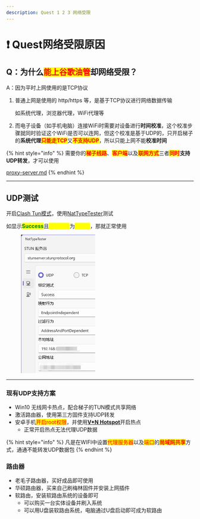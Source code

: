```yaml
---
description: Quest 1 2 3 网络受限
---
```


# ❗ Quest网络受限原因

## Q：为什么<mark style="color:red;">能上谷歌油管</mark>却网络受限？

A：因为平时上网使用的是TCP协议

1.  普通上网是使用的 http/https 等，是基于TCP协议进行网络数据传输

    如系统代理，浏览器代理，WiFi代理等
2. 而电子设备（如手机电脑）连接WiFi时需要对设备进行**时间校准**，这个校准步骤就同时验证这个WiFi是否可以连网，但这个校准是基于UDP的，只开启梯子的**系统代理**<mark style="color:red;">**只能走TCP**</mark>又<mark style="color:red;">**不支持UDP**</mark>，所以只能上网不能**校准时间**

{% hint style="info" %}
需要你的<mark style="color:red;">**梯子线路**</mark>、<mark style="color:red;">**客户端**</mark>以及<mark style="color:red;">**联网方式**</mark>三者<mark style="color:red;">**同时**</mark>**支持UDP转发**，才可以使用

[proxy-server.md](../ready/proxy-server.md "mention")
{% endhint %}

***

## UDP测试

开启[Clash Tun模式](clash/clash-tun.md)，使用[NatTypeTester](https://github.com/HMBSbige/NatTypeTester/releases)测试

如显示<mark style="color:green;">**Success**</mark>且<mark style="color:yellow;">**公网地址**</mark>为<mark style="color:yellow;">**国外IP**</mark>，那就正常使用

<div align="left">

<figure><img src="../.gitbook/assets/nat_type.png" alt="" width="199"><figcaption></figcaption></figure>

</div>

***

### 现有UDP支持方案

* Win10 无线网卡热点，配合梯子的TUN模式共享网络
* 激活路由器，使用第三方固件支持UDP转发
* 安卓手机<mark style="color:red;">开启root权限</mark>，并使用[**V\*N Hotspot**](https://apkpure.com/vpn-hotspot/be.mygod.vpnhotspot)开启热点
  * 正常开启热点无法代理UDP数据

{% hint style="info" %}
凡是在WIFI中设置<mark style="color:red;">代理服务器</mark>以及<mark style="color:red;">端口</mark>的<mark style="color:red;">**局域网共享**</mark>方式，通通不能转发UDP数据包
{% endhint %}

### 路由器

* 老毛子路由器，买好成品即可使用
* 华硕路由器，买来自己刷梅林固件并安装上网插件
* 软路由，安装软路由系统的设备即可
  * 可以购买一台实体设备并刷入系统
  * 可以用U盘装软路由系统，电脑通过U盘启动即可成为软路由
